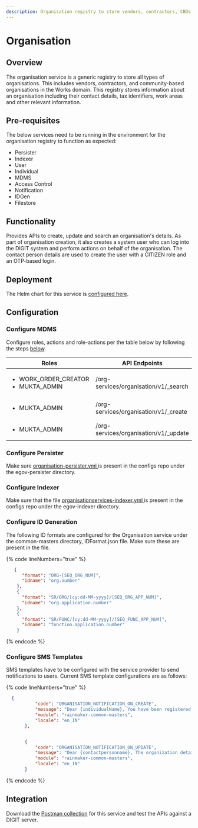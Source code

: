 ```yaml
---
description: Organisation registry to store vendors, contractors, CBOs and other org types.
---
```


# Organisation

## Overview

The organisation service is a generic registry to store all types of organisations. This includes vendors, contractors, and community-based organisations in the Works domain. This registry stores information about an organisation including their contact details, tax identifiers, work areas and other relevant information.

## Pre-requisites

The below services need to be running in the environment for the organisation registry to function as expected:

* Persister
* Indexer
* User
* Individual
* MDMS
* Access Control
* Notification
* IDGen
* Filestore

## Functionality

Provides APIs to create, update and search an organisation's details. As part of organisation creation, it also creates a system user who can log into the DIGIT system and perform actions on behalf of the organisation. The contact person details are used to create the user with a CITIZEN role and an OTP-based login.

## Deployment

The Helm chart for this service is [configured here](https://github.com/egovernments/DIGIT-DevOps/tree/digit-works/deploy-as-code/helm/charts/digit-works/backend/organisation).&#x20;

## Configuration

### Configure MDMS

Configure roles, actions and role-actions per the table below by following the steps [below](./#mdms-role-action-configuration).&#x20;

<table><thead><tr><th width="317">Roles</th><th>API Endpoints</th></tr></thead><tbody><tr><td><ul><li>WORK_ORDER_CREATOR</li><li>MUKTA_ADMIN</li></ul></td><td>/org-services/organisation/v1/_search</td></tr><tr><td><ul><li>MUKTA_ADMIN</li></ul></td><td>/org-services/organisation/v1/_create</td></tr><tr><td><ul><li>MUKTA_ADMIN</li></ul></td><td>/org-services/organisation/v1/_update</td></tr></tbody></table>

### Configure Persister

Make sure [organisation-persister.yml ](https://github.com/egovernments/works-configs/blob/DEV/egov-persister/organisation-persister.yml)is present in the configs repo under the egov-persister directory.&#x20;

### Configure Indexer

Make sure that the file [organisationservices-indexer.yml ](https://github.com/egovernments/works-configs/tree/DEV/egov-indexer)is present in the configs repo under the egov-indexer directory.

### Configure ID Generation&#x20;

The following ID formats are configured for the Organisation service under the common-masters directory, IDFormat.json file. Make sure these are present in the file.

{% code lineNumbers="true" %}
```json
   {
      "format": "ORG-[SEQ_ORG_NUM]",
      "idname": "org.number"
    },
    {
      "format": "SR/ORG/[cy:dd-MM-yyyy]/[SEQ_ORG_APP_NUM]",
      "idname": "org.application.number"
    },
    {
      "format": "SR/FUNC/[cy:dd-MM-yyyy]/[SEQ_FUNC_APP_NUM]",
      "idname": "function.application.number"
    }
```
{% endcode %}

### Configure SMS Templates

SMS templates have to be configured with the service provider to send notifications to users. Current SMS template configurations are as follows:

{% code lineNumbers="true" %}
```json
  {
           "code": "ORGANISATION_NOTIFICATION_ON_CREATE",
           "message": "Dear {individualName}, You have been registered as the contact person of {organisationName} on MuktaSoft, Organisation ID {ID}. To login please click on {cbo_portal_url}. Contact Mukta Coordinator for more details.",
           "module": "rainmaker-common-masters",
           "locale": "en_IN"
       },


       {
           "code": "ORGANISATION_NOTIFICATION_ON_UPDATE",
           "message": "Dear {contactpersonname}, The organization details has been updated on your request. Please contact the MUKTA Coordinator if you have not made this request. To login please click on {cbo_portal_url}.",
           "module": "rainmaker-common-masters",
           "locale": "en_IN"
       }

```
{% endcode %}

## Integration

Download the [Postman collection](https://github.com/egovernments/DIGIT-Works/blob/develop/backend/organisation/docs/Organisation%20Registry%20-%20Test%20Scripts.postman\_collection.json) for this service and test the APIs against a DIGIT server.

